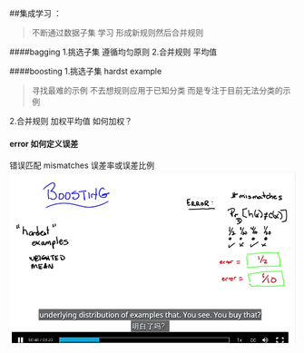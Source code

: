 ##集成学习 ：

>不断通过数据子集 学习 形成新规则然后合并规则

####bagging
1.挑选子集 遵循均匀原则
2.合并规则  平均值

####boosting
1.挑选子集 hardst example
>寻找最难的示例 不去想规则应用于已知分类 而是专注于目前无法分类的示例

2.合并规则  加权平均值
如何加权？
 
####   error 如何定义误差
 错误匹配 mismatches 
 误差率或误差比例
![](/assets/62FE6244-FB8F-4DEA-846E-ED1C8FA57BBE.png)